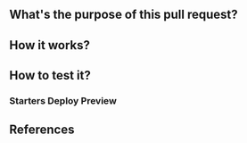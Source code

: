 ## What's the purpose of this pull request?
<!--- Considering the context, what is the problem we'll solve? Where in VTEX's big picture our issue fits in? Write a tweet about the context and the problem itself. --->

## How it works? 
<!--- Tell us the role of the new feature, or component, in its context. --->

## How to test it?
<!--- Describe the steps with bullet points. Is there any external link that can be used to better test it or an example? --->

### Starters Deploy Preview
<!--- Add a link to a deploy preview from `gatsby.store` AND `nextjs.store` with this branch being used. --->

<!--- Tip: You can get an installable version of this branch from the CodeSandbox generated when this PR is created. --->

## References
<!--- Spread the knowledge: is there any content you used to create this PR that is worth sharing? --->

<!--- Extra tip: adding references to related issues or mentioning people important to this PR may be good for the documentation and reviewing process --->
